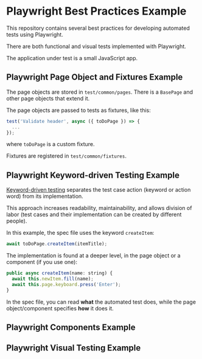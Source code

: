 # Playwright Best Practices Example

This repository contains several best practices for developing automated tests using Playwright.

There are both functional and visual tests implemented with Playwright.

The application under test is a small JavaScript app.

## Playwright Page Object and Fixtures Example

The page objects are stored in `test/common/pages`. There is a `BasePage` and other page objects that extend it.

The page objects are passed to tests as fixtures, like this:

```javascript
test('Validate header', async ({ toDoPage }) => {
  ...
});
```

where `toDoPage` is a custom fixture.

Fixtures are registered in `test/common/fixtures`.

## Playwright Keyword-driven Testing Example

[Keyword-driven testing](https://en.wikipedia.org/wiki/Keyword-driven_testing) separates the test case action (keyword or action word) from its implementation.

This approach increases readability, maintainability, and allows division of labor (test cases and their implementation can be created by different people).

In this example, the spec file uses the keyword `createItem`:

```javascript
await toDoPage.createItem(itemTitle);
```

The implementation is found at a deeper level, in the page object or a component (if you use one):

```javascript
public async createItem(name: string) {
  await this.newItem.fill(name);
  await this.page.keyboard.press('Enter');
}
```

In the spec file, you can read **what** the automated test does, while the page object/component specifies **how** it does it.

## Playwright Components Example

## Playwright Visual Testing Example
